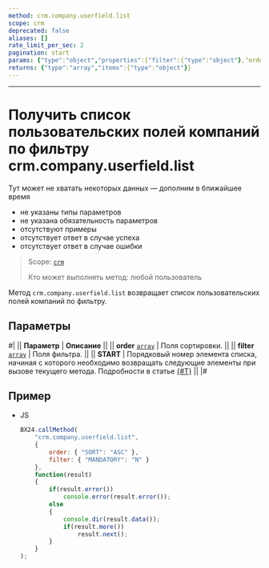 ```yaml
---
method: crm.company.userfield.list
scope: crm
deprecated: false
aliases: []
rate_limit_per_sec: 2
pagination: start
params: {"type":"object","properties":{"filter":{"type":"object"},"order":{"type":"object"},"select":{"type":"array","items":{"type":"string"}},"start":{"type":["integer","string"]}}}
returns: {"type":"array","items":{"type":"object"}}
---
```



---

# Получить список пользовательских полей компаний по фильтру crm.company.userfield.list



Тут может не хватать некоторых данных — дополним в ближайшее время







- не указаны типы параметров
- не указана обязательность параметров
- отсутствуют примеры
- отсутствует ответ в случае успеха
- отсутствует ответ в случае ошибки





> Scope: [`crm`](../../../scopes/permissions.md)
>
> Кто может выполнять метод: любой пользователь

Метод `crm.company.userfield.list` возвращает список пользовательских полей компаний по фильтру.

## Параметры

#|
|| **Параметр** | **Описание** ||
|| **order**
[`array`](../../../data-types.md) | Поля сортировки. ||
|| **filter**
[`array`](../../../data-types.md) | Поля фильтра. ||
|| **START** | Порядковый номер элемента списка, начиная с которого необходимо возвращать следующие элементы при вызове текущего метода. Подробности в статье [{#T}](../../../how-to-call-rest-api/list-methods-pecularities.md) ||
|#

## Пример



- JS
  
    ```js
    BX24.callMethod(
        "crm.company.userfield.list",
        {
            order: { "SORT": "ASC" },
            filter: { "MANDATORY": "N" }
        },
        function(result)
        {
            if(result.error())
                console.error(result.error());
            else
            {
                console.dir(result.data());             
                if(result.more())
                    result.next();                        
            }
        }
    );
    ```




